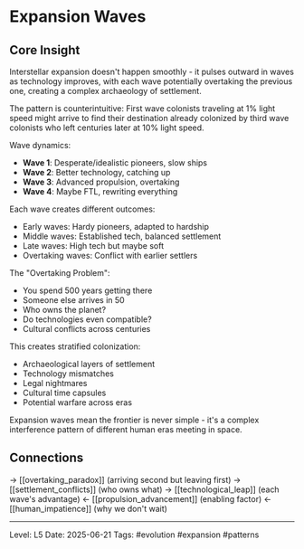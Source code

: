 # Expansion Waves

## Core Insight
Interstellar expansion doesn't happen smoothly - it pulses outward in waves as technology improves, with each wave potentially overtaking the previous one, creating a complex archaeology of settlement.

The pattern is counterintuitive: First wave colonists traveling at 1% light speed might arrive to find their destination already colonized by third wave colonists who left centuries later at 10% light speed.

Wave dynamics:
- **Wave 1**: Desperate/idealistic pioneers, slow ships
- **Wave 2**: Better technology, catching up
- **Wave 3**: Advanced propulsion, overtaking
- **Wave 4**: Maybe FTL, rewriting everything

Each wave creates different outcomes:
- Early waves: Hardy pioneers, adapted to hardship
- Middle waves: Established tech, balanced settlement
- Late waves: High tech but maybe soft
- Overtaking waves: Conflict with earlier settlers

The "Overtaking Problem":
- You spend 500 years getting there
- Someone else arrives in 50
- Who owns the planet?
- Do technologies even compatible?
- Cultural conflicts across centuries

This creates stratified colonization:
- Archaeological layers of settlement
- Technology mismatches
- Legal nightmares
- Cultural time capsules
- Potential warfare across eras

Expansion waves mean the frontier is never simple - it's a complex interference pattern of different human eras meeting in space.

## Connections
→ [[overtaking_paradox]] (arriving second but leaving first)
→ [[settlement_conflicts]] (who owns what)
→ [[technological_leap]] (each wave's advantage)
← [[propulsion_advancement]] (enabling factor)
← [[human_impatience]] (why we don't wait)

---
Level: L5
Date: 2025-06-21
Tags: #evolution #expansion #patterns